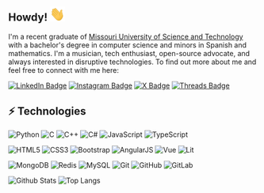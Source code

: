 ## Howdy! <img src="https://raw.githubusercontent.com/evaneliasyoung/evaneliasyoung/master/wave.gif" width="30px">

I'm a recent graduate of [Missouri University of Science and Technology](https://mst.edu/) with a bachelor's degree in computer science and minors in Spanish and mathematics. I'm a musician, tech enthusiast, open-source advocate, and always interested in disruptive technologies. To find out more about me and feel free to connect with me here:

[![LinkedIn Badge](https://img.shields.io/badge/evaneliasyoung-0A66C2?style=flat-square&logo=linkedin&logoColor=white)](https://www.linkedin.com/in/evaneliasyoung/)
[![Instagram Badge](https://img.shields.io/badge/evaneliasyoung-C92D8E?style=flat-square&logo=instagram&logoColor=white)](https://instagram.com/evaneliasyoung/)
[![X Badge](https://img.shields.io/badge/evaneliasyoung-black?style=flat-square&logo=x&logoColor=white)](https://twitter.com/evaneliasyoung)
[![Threads Badge](https://img.shields.io/badge/evaneliasyoung-black?style=flat-square&logo=threads)](https://threads.net/@evaneliasyoung)

## ⚡ Technologies

![Python](https://img.shields.io/badge/-Python-black?style=flat-square&logo=python)
![C](https://img.shields.io/badge/-C-black?style=flat-square&logo=c)
![C++](https://img.shields.io/badge/-C%2b%2b-black?style=flat-square&logo=c%2b%2b)
![C#](https://img.shields.io/badge/-C%23-black?style=flat-square&logo=csharp)
![JavaScript](https://img.shields.io/badge/-JavaScript-black?style=flat-square&logo=javascript)
![TypeScript](https://img.shields.io/badge/-TypeScript-black?style=flat-square&logo=typescript)

![HTML5](https://img.shields.io/badge/-HTML5-E34F26?style=flat-square&logo=html5&logoColor=white)
![CSS3](https://img.shields.io/badge/-CSS3-1572B6?style=flat-square&logo=css3)
![Bootstrap](https://img.shields.io/badge/-Bootstrap-563D7C?style=flat-square&logo=bootstrap)
![AngularJS](https://img.shields.io/badge/-AngularJS-D61A15?style=flat-square&logo=angular)
![Vue](https://img.shields.io/badge/-Vue-25724E?style=flat-square&logo=vue.js)
![Lit](https://img.shields.io/badge/-Lit-324fff?style=flat-square&logo=lit)

![MongoDB](https://img.shields.io/badge/-MongoDB-black?style=flat-square&logo=mongodb)
![Redis](https://img.shields.io/badge/-Redis-black?style=flat-square&logo=Redis)
![MySQL](https://img.shields.io/badge/-MySQL-black?style=flat-square&logo=mysql)
![Git](https://img.shields.io/badge/-Git-black?style=flat-square&logo=git)
![GitHub](https://img.shields.io/badge/-GitHub-181717?style=flat-square&logo=github)
![GitLab](https://img.shields.io/badge/-GitLab-FCA121?style=flat-square&logo=gitlab)

![Github Stats](https://github-readme-stats.vercel.app/api?username=evaneliasyoung&count_private=true&show_icons=true&include_all_commits=true)
![Top Langs](https://github-readme-stats.vercel.app/api/top-langs/?username=evaneliasyoung&hide=TeX&layout=compact)
